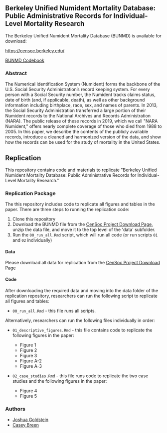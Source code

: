 ## Berkeley Unified Numident Mortality Database: Public Administrative Records for Individual-Level Mortality Research

The Berkeley Unified Numident Mortality Database (BUNMD) is available for download:

https://censoc.berkeley.edu/ 

[BUNMD Codebook](https://github.com/caseybreen/numident_paper/raw/master/codebook/berkeley_unified_numident_documentation.pdf
)

### Abstract

The Numerical Identification System (Numident) forms the backbone of the U.S. Social Security Administration’s record keeping system. For every person with a Social Security number, the Numident tracks claims status, date of birth (and, if applicable, death), as well as other background information including birthplace, race, sex, and names of parents. In 2013, the Social Security Administration transferred a large portion of their Numident records to the National Archives and Records Administration (NARA). The public release of these records in 2019, which we call "NARA Numident," offers nearly complete coverage of those who died from 1988 to 2005. In this paper, we describe the contents of the publicly available records, introduce a cleaned and harmonized version of the data, and show how the records can be used for the study of mortality in the United States. 

## Replication

This repository contains code and materials to replicate "Berkeley Unified Numident Mortality Database: Public Administrative Records for Individual-Level Mortality Research."

<!---
% A pre-print of the paper is available on SocArXiv: [https://osf.io/preprints/socarxiv/87e32/](https://osf.io/preprints/socarxiv/87e32/) 
-->


### Replication Package

The this repository includes code to replicate all figures and tables in the paper. There are three steps to running the replication code: 

1. Clone this repository
2. Download the BUNMD file from the [CenSoc Project Download Page](https://censoc-download.demog.berkeley.edu/), unzip the data file, and move it to the top level of the 'data' subfolder. 
3. Run the `00_run_all.Rmd` script, which will run all code (or run scripts `01` and `02` individually)


#### Data 

Please download all data for replication from the [CenSoc Project Download Page](https://censoc-download.demog.berkeley.edu/)

#### Code 

After downloading the required data and moving into the data folder of the replication repository, researchers can run the following script to replicate all figures and tables: 

- `00_run_all.Rmd` - this file runs all scripts. 

Alternatively, researchers can run the following files individually in order: 

- `01_descriptive_figures.Rmd` - this file contains code to replicate the following figures in the paper: 

    * Figure 1
    * Figure 2 
    * Figure 3
    * Figure A-2
    * Figure A-3 

- `02_case_studies.Rmd` - this file runs code to replicate the two case studies and the following figures in the paper: 

    * Figure 4
    * Figure 5 

### Authors

- [Joshua Goldstein](https://jrgoldstein.com/)
- [Casey Breen](caseybreen.com)

